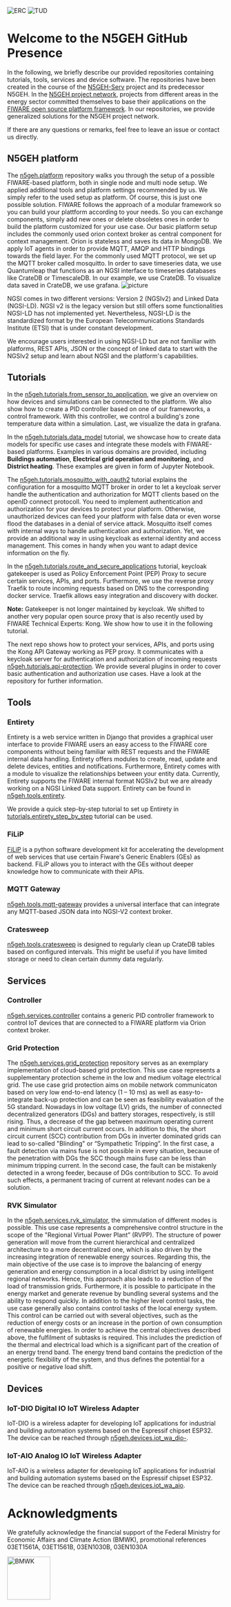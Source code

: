 ![ERC](https://raw.githubusercontent.com/RWTH-EBC/FiLiP/master/docs/logos/EBC_Logo.png) ![TUD](/logos/Logo-Banner-TUD-IET-GEWV.jpg?raw=true)

# Welcome to the N5GEH GitHub Presence
In the following, we briefly describe our provided repositories containing tutorials, tools, services and device software. The repositories have been created in the course of the [N5GEH-Serv](https://n5geh.com/) project and its predecessor N5GEH. In the [N5GEH project network](https://n5geh.com/project-network/), projects from different areas in the energy sector committed themselves to base their applications on the [FIWARE open source platform framework](https://github.com/FIWARE/catalogue). 
In our repositories, we provide generalized solutions for the N5GEH project network.

If there are any questions or remarks, feel free to leave an issue or contact us directly. 

## N5GEH platform 
The [n5geh.platform](https://github.com/N5GEH/n5geh.platform/tree/master) repository walks you through the setup of a possible FIWARE-based platform, both in single node and multi node setup. We applied additional tools and platform settings recommended by us. We simply refer to the used setup as platform.
Of course, this is just one possible solution. FIWARE follows the approach of a modular framework so you can build your plattform according to your needs. So you can exchange components, simply add new ones or delete obsoletes ones in order to build the platform customized for your use case.
Our basic platform setup includes the commonly used orion context broker as central component for context management. Orion is stateless and saves its data in MongoDB. We apply IoT agents in order to provide MQTT, AMQP and HTTP bindings towards the field layer. For the commonly used MQTT protocol, we set up the MQTT broker called mosquitto. In order to save timeseries data, we use Quantumleap that functions as an NGSI interface to timeseries databases like CrateDB or TimescaleDB. In our example, we use CrateDB. To visualize data saved in CrateDB, we use grafana.
![picture](/logos/platform_overview_simple_600dpi.png?raw=true)

NGSI comes in two different versions: Version 2 (NGSIv2) and Linked Data (NGSI-LD). NGSI v2 is the legacy version but still offers some functionalities NGSI-LD has not implemented yet. Nevertheless, NGSI-LD is the standardized format by the European Telecommunications Standards Institute (ETSI) that is under constant development. 

We encourage users interested in using NGSI-LD but are not familiar with platforms, REST APIs, JSON or the concept of linked data to start with the NGSIv2 setup and learn about NGSI and the platform's capabilities.

## Tutorials 
In the [n5geh.tutorials.from_sensor_to_application](https://github.com/N5GEH/n5geh.tutorials.from_sensor_to_application), we give an overview on how devices and simulations can be connected to the platform. We also show how to create a PID controller based on one of our frameworks, a control framework. With this controller, we control a building's zone temperature data within a simulation. Last, we visualize the data in grafana.

In the [n5geh.tutorials.data_model](https://github.com/N5GEH/n5geh.tutorials.data_model) tutorial, we showcase how to create data models for specific use cases and integrate these models with FIWARE-based platforms.
Examples in various domains are provided, including **Buildings automation**, **Electrical grid operation and monitoring**, and **District heating**.
These examples are given in form of Jupyter Notebook.

The [n5geh.tutorials.mosquitto_with_oauth2](https://github.com/N5GEH/n5geh.tutorials.mosquitto_with_oauth2-) tutorial explains the configuration for a mosquitto MQTT broker in order to let a keycloak server handle the authentication and authorization for MQTT clients based on the openID connect protocoll. You need to implement authentication and authorization for your devices to protect your platform. Otherwise, unauthorized devices can feed your platform with false data or even worse flood the databases in a denial of service attack. Mosquitto itself comes with internal ways to handle authentication and authorization. Yet, we provide an additional way in using keycloak as external identity and access management. This comes in handy when you want to adapt device information on the fly.

In the [n5geh.tutorials.route_and_secure_applications](https://github.com/N5GEH/n5geh.tutorials.route_and_secure_applications) tutorial, keycloak gatekeeper is used as Policy Enforcement Point (PEP) Proxy to secure certain services, APIs, and ports. Furthermore, we use the reverse proxy Traefik to route incoming requests based on DNS to the corresponding docker service. Traefik allows easy integration and discovery with docker. 

**Note:** Gatekeeper is not longer maintained by keycloak. We shifted to another very popular open source proxy that is also recently used by FIWARE Technical Experts: Kong. We show how to use it in the following tutorial.

The next repo shows how to protect your services, APIs, and ports using the Kong API Gateway working as PEP proxy. It communicates with a keycloak server for authentication and authorization of incoming requests [n5geh.tutorials.api-protection](https://github.com/N5GEH/n5geh.tutorials.api-protection). We provide several plugins in order to cover basic authentication and authorization use cases. Have a look at the repository for further information.

## Tools
### Entirety
Entirety is a web service written in Django that provides a graphical user interface to provide FIWARE users an easy access to the FIWARE core components without being familiar with REST requests and the FIWARE internal data handling. Entirety offers modules to create, read, update and delete devices, entities and notifications. Furthermore, Entirety comes with a module to visualize the relationships between your entity data. Currently, Entirety supports the FIWARE internal format NGSIv2 but we are already working on a NGSI Linked Data support.
Entirety can be found in [n5geh.tools.entirety](https://github.com/N5GEH/n5geh.tools.entirety). 

We provide a quick step-by-step tutorial to set up Entirety in [tutorials.entirety_step_by_step](https://github.com/N5GEH/n5geh.tutorials.entirety_step_by_step) tutorial can be used. 

### FiLiP

[FiLiP](https://github.com/RWTH-EBC/FiLiP) is a python software development kit for accelerating the development of web services that use certain Fiware's Generic Enablers (GEs) as backend. FiLiP allows you to interact with the GEs without deeper knowledge how to communicate with their APIs.

### MQTT Gateway 
[n5geh.tools.mqtt-gateway](https://github.com/N5GEH/n5geh.tools.mqtt-gateway) provides a universal interface that can integrate any MQTT-based JSON data into NGSI-V2 context broker.

### Cratesweep 
[n5geh.tools.cratesweep](https://github.com/N5GEH/n5geh.tools.cratesweep) is designed to regularly clean up CrateDB tables based on configured intervals. This might be useful if you have limited storage or need to clean certain dummy data regularly.

## Services
### Controller 
[n5geh.services.controller](https://github.com/N5GEH/n5geh.services.controller) contains a generic PID controller framework to control IoT devices that are connected to a FIWARE platform via Orion context broker.

### Grid Protection 
The [n5geh.services.grid_protection](https://github.com/N5GEH/n5geh.services.grid_protection) repository serves as an exemplary implementation of cloud-based grid protection. 
This use case represents a supplementary protection scheme in the low and medium voltage electrical grid. The use case grid protection aims on mobile network communicaton based on very low end-to-end latency (1 – 10 ms) as well as easy-to-integrate back-up protection and can be seen as feasibility evaluation of the 5G standard. 
Nowadays in low voltage (LV) grids, the number of connected decentralized generators (DGs) and battery storages, respectively, is still rising. Thus, a decrease of the gap between maximum operating current and minimum short circuit current occurs. In addition to this, the short circuit current (SCC) contribution from DGs in inverter dominated grids can lead to so-called "Blinding" or “Sympathetic Tripping”. In the first case, a fault detection via mains fuse is not possible in every situation, because of the penetration with DGs the SCC though mains fuse can be less than minimum tripping current. In the second case, the fault can be mistakenly detected in a wrong feeder, because of DGs contribution to SCC. To avoid such effects, a permanent tracing of current at relevant nodes can be a solution.

### RVK Simulator
In the [n5geh.services.rvk_simulator](https://github.com/N5GEH/n5geh.services.rvk_simulator/tree/master), the simmulation of different modes is possible.
This use case represents a comprehensive control structure in the scope of the "Regional Virtual Power Plant” (RVPP).
The structure of power generation will move from the current hierarchical and centralized architecture to a more decentralized one, which is also driven by the increasing integration of renewable energy sources. Regarding this, the main objective of the use case is to improve the balancing of energy generation and energy consumption in a local district by using intelligent regional networks. Hence, this approach also leads to a reduction of the load of transmission grids. Furthermore, it is possible to participate in the energy market and generate revenue by bundling several systems and the ability to respond quickly. In addition to the higher level control tasks, the use case generally also contains control tasks of the local energy system. This control can be carried out with several objectives, such as the reduction of energy costs or an increase in the portion of own consumption of renewable energies. In order to achieve the central objectives described above, the fulfilment of subtasks is required. This includes the prediction of the thermal and electrical load which is a significant part of the creation of an energy trend band. The energy trend band contains the prediction of the energetic flexibility of the system, and thus defines the potential for a positive or negative load shift. 

## Devices
### IoT-DIO Digital IO IoT Wireless Adapter
IoT-DIO is a wireless adapter for developing IoT applications for industrial and building automation systems based on the Espressif chipset ESP32. The device can be reached through [n5geh.devices.iot_wa_dio-](https://github.com/N5GEH/n5geh.devices.iot_wa_dio-).

### IoT-AIO Analog IO IoT Wireless Adapter
IoT-AIO is a wireless adapter for developing IoT applications for industrial and building automation systems based on the Espressif chipset ESP32. The device can be reached through [n5geh.devices.iot_wa_aio](https://github.com/N5GEH/n5geh.devices.iot_wa_aio).

# Acknowledgments
We gratefully acknowledge the financial support of the Federal Ministry
for Economic Affairs and Climate Action (BMWK), promotional references 
03ET1561A, 03ET1561B, 03EN1030B, 03EN1030A

<a href="https://www.bmwi.de/Navigation/EN/Home/home.html"> <img alt="BMWK" 
src="https://raw.githubusercontent.com/RWTH-EBC/FiLiP/master/docs/logos/bmwi_logo_en.png" height="100"> </a>
